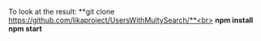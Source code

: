 To look at the result:
**git clone https://github.com/likaproject/UsersWithMultySearch/**<br>
**npm install**<br>
**npm start**

